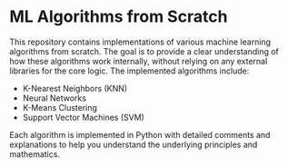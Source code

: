 # ML Algorithms from Scratch

This repository contains implementations of various machine learning algorithms from scratch. The goal is to provide a clear understanding of how these algorithms work internally, without relying on any external libraries for the core logic. The implemented algorithms include:

- K-Nearest Neighbors (KNN)
- Neural Networks
- K-Means Clustering
- Support Vector Machines (SVM)

Each algorithm is implemented in Python with detailed comments and explanations to help you understand the underlying principles and mathematics.
